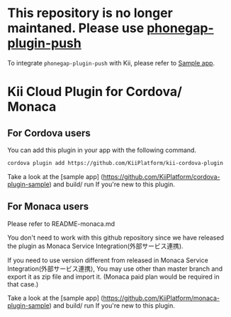 # This repository is no longer maintaned. Please use [phonegap-plugin-push](https://github.com/phonegap/phonegap-plugin-push)

To integrate `phonegap-plugin-push` with Kii, please refer to [Sample app](https://github.com/KiiPlatform/kii-push-ionic2).

# Kii Cloud Plugin for Cordova/ Monaca

## For Cordova users
You can add this plugin in your app with the following command.

```sh
cordova plugin add https://github.com/KiiPlatform/kii-cordova-plugin
```

Take a look at the
[sample app] (https://github.com/KiiPlatform/cordova-plugin-sample)
and build/ run If you're new to this plugin.

## For Monaca users
Please refer to README-monaca.md

You don't need to work with this github repository
since we have released the plugin as Monaca Service
Integration(外部サービス連携).

If you need to use version different from released in Monaca Service
Integration(外部サービス連携), You may use other than master branch and export
it as zip file and import it. (Monaca paid plan would be required in that case.)

Take a look at the
[sample app] (https://github.com/KiiPlatform/monaca-plugin-sample)
and build/ run If you're new to this plugin.
